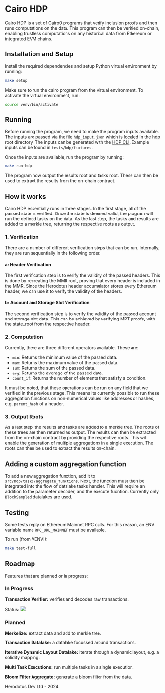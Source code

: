# Cairo HDP

Cairo HDP is a set of Cairo0 programs that verify inclusion proofs and then runs computations on the data. This program can then be verified on-chain, enabling trustless computations on any historical data from Ethereum or integrated EVM chains.

## Installation and Setup

Install the required dependencies and setup Python virtual environment by running:

```bash
make setup
```

Make sure to run the cairo program from the virtual environment. To activate the virtual environment, run:

```bash
source venv/bin/activate
```

## Running

Before running the program, we need to make the program inputs available. The inputs are passed via the file `hdp_input.json` which is localed in the hdp root directory. The inputs can be generated with the [HDP CLI](https://github.com/HerodotusDev/hdp). Example inputs can be found in `tests/hdp/fixtures`.

Once the inputs are available, run the program by running:

```bash
make run-hdp
```

The program now output the results root and tasks root. These can then be used to extract the results from the on-chain contract.

## How it works

Cairo HDP essentially runs in three stages. In the first stage, all of the passed state is verified. Once the state is deemed valid, the program will run the defined tasks on the data. As the last step, the tasks and results are added to a merkle tree, returning the respective roots as output.

### 1. Verification

There are a number of different verification steps that can be run. Internally, they are run sequentially in the following order:

#### a: Header Verification

The first verification step is to verify the validity of the passed headers. This is done by recreating the MMR root, proving that every header is included in the MMR. Since the Herodotus header accumulator stores every Ethereum header, we can use it to verify the validity of the headers.

#### b: Account and Storage Slot Verification

The second verification step is to verify the validity of the passed account and storage slot data. This can be achieved by verifying MPT proofs, with the state_root from the respective header.

### 2. Computation

Currently, there are three different operators available. These are:

- `min`: Returns the minimum value of the passed data.
- `max`: Returns the maximum value of the passed data.
- `sum`: Returns the sum of the passed data.
- `avg`: Returns the average of the passed data.
- `count_if`: Returns the number of elements that satisfy a condition.

It must be noted, that these operations can be run on any field that we verified in the previous stage. This means its currently possible to run these aggregation functions on non-numerical values like addresses or hashes, e.g. `parent_hash` of a header.

### 3. Output Roots

As a last step, the results and tasks are added to a merkle tree. The roots of these trees are then returned as output. The results can then be extracted from the on-chain contract by providing the respective roots. This wil enable the generation of multiple aggregations in a single execution. The roots can then be used to extract the results on-chain.

## Adding a custom aggregation function

To add a new aggregation function, add it to `src/hdp/tasks/aggregate_functions`. Next, the function must then be integrated into the flow of datalake tasks handler. This will require an addition to the parameter decoder, and the execute fucntion. Currently only `BlockSampled` datalakes are used.

## Testing

Some tests reply on Ethereum Mainnet RPC calls. For this reason, an ENV variable name `RPC_URL_MAINNET` must be available.

To run (from VENV!):

```bash
make test-full
```

## Roadmap

Features that are planned or in progress:

### In Progress

**Transaction Verifier:** verifies and decodes raw transactions.

Status: ![](https://geps.dev/progress/65)

### Planned

**Merkelize:** extract data and add to merkle tree.

**Transaction Datalake:** a datalake focussed around transactions.

**Iterative Dynamic Layout Datalake:** iterate through a dynamic layout, e.g. a solidity mapping.

**Multi Task Executions:** run multiple tasks in a single execution.

**Bloom Filter Aggregate:** generate a bloom filter from the data.

Herodotus Dev Ltd - 2024.
